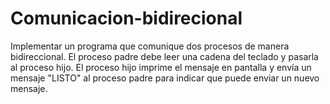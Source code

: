 # Comunicacion-bidirecional

Implementar un programa que comunique dos procesos de manera bidireccional. El proceso padre debe leer una cadena del teclado y pasarla al proceso hijo. El proceso hijo imprime el mensaje en pantalla y envía un mensaje "LISTO" al proceso padre para indicar que puede enviar un nuevo mensaje.
